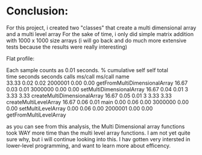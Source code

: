 # Conclusion:
For this project, i created two "classes" that create a multi dimensional array and a multi level array
For the sake of time, i only did simple matrix addition with 1000 x 1000 size arrays
(i will go back and do much more extensive tests because the results were really interesting)


Flat profile:

Each sample counts as 0.01 seconds.
  %   cumulative   self              self     total           
 time   seconds   seconds    calls  ms/call  ms/call  name    
 33.33      0.02     0.02  2000001     0.00     0.00  getFromMultiDimensionalArray
 16.67      0.03     0.01  3000000     0.00     0.00  setMultiDimensionalArray
 16.67      0.04     0.01        3     3.33     3.33  createMultiDimensionalArray
 16.67      0.05     0.01        3     3.33     3.33  createMultiLevelArray
 16.67      0.06     0.01                             main
  0.00      0.06     0.00  3000000     0.00     0.00  setMultiLevelArray
  0.00      0.06     0.00  2000001     0.00     0.00  getFromMultiLevelArray

as you can see from this analysis, the Multi Dimensional array functions took WAY more time
than the multi level array functions. I am not yet quite sure why, but i will continue looking into
this. I hav gotten very intersted in lower-level programming, and want to learn more about efficency.
